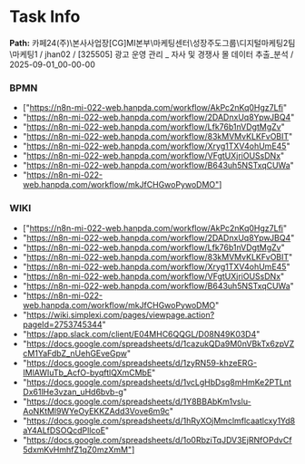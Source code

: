 # Task Info

**Path:** 카페24(주)\본사사업장\[CG]MI본부\마케팅센터\성장주도그룹\디지털마케팅2팀\마케팅1 / jhan02 / [325505] 광고 운영 관리 _ 자사 및 경쟁사 몰 데이터 추출_분석 / 2025-09-01_00-00-00

### BPMN
- ["https://n8n-mi-022-web.hanpda.com/workflow/AkPc2nKq0Hgz7Lfi"
- "https://n8n-mi-022-web.hanpda.com/workflow/2DADnxUq8YpwJBQ4"
- "https://n8n-mi-022-web.hanpda.com/workflow/Lfk76b1nVDgtMgZv"
- "https://n8n-mi-022-web.hanpda.com/workflow/83kMVMvKLKFvOBIT"
- "https://n8n-mi-022-web.hanpda.com/workflow/Xryg1TXV4ohUmE45"
- "https://n8n-mi-022-web.hanpda.com/workflow/VFgtUXjriOUSsDNx"
- "https://n8n-mi-022-web.hanpda.com/workflow/B643uh5NSTxqCUWa"
- "https://n8n-mi-022-web.hanpda.com/workflow/mkJfCHGwoPywoDMO"]

### WIKI
- ["https://n8n-mi-022-web.hanpda.com/workflow/AkPc2nKq0Hgz7Lfi"
- "https://n8n-mi-022-web.hanpda.com/workflow/2DADnxUq8YpwJBQ4"
- "https://n8n-mi-022-web.hanpda.com/workflow/Lfk76b1nVDgtMgZv"
- "https://n8n-mi-022-web.hanpda.com/workflow/83kMVMvKLKFvOBIT"
- "https://n8n-mi-022-web.hanpda.com/workflow/Xryg1TXV4ohUmE45"
- "https://n8n-mi-022-web.hanpda.com/workflow/VFgtUXjriOUSsDNx"
- "https://n8n-mi-022-web.hanpda.com/workflow/B643uh5NSTxqCUWa"
- "https://n8n-mi-022-web.hanpda.com/workflow/mkJfCHGwoPywoDMO"
- "https://wiki.simplexi.com/pages/viewpage.action?pageId=2753745344"
- "https://app.slack.com/client/E04MHC6QQGL/D08N49K03D4"
- "https://docs.google.com/spreadsheets/d/1cazukQDa9M0nVBkTx6zpVZcM1YaFdbZ_nUehGEveGpw"
- "https://docs.google.com/spreadsheets/d/1zyRN59-khzeERG-IMlAWIuTb_AcfO-byqftlQXmCMbE"
- "https://docs.google.com/spreadsheets/d/1vcLgHbDsg8mHmKe2PTLntDx61lHe3vzan_uHd6bvb-g"
- "https://docs.google.com/spreadsheets/d/1Y8BBAbKm1vslu-AoNKtMl9WYeOyEKKZAdd3Vove6m9c"
- "https://docs.google.com/spreadsheets/d/1hRyXOjMmclmflcaatlcxy1Yd8aY4ALfDSOQcdPllcoE"
- "https://docs.google.com/spreadsheets/d/1o0RbziTqJDV3EjRNfOPdvCf5dxmKvHmhfZ1qZ0mzXmM"]

